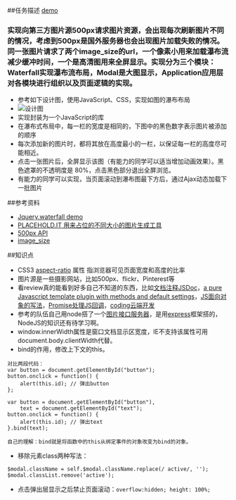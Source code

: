 ##任务描述 [demo](https://kad0108.github.io/IFE/task44)

### 实现向第三方图片源500px请求图片资源，会出现每次刷新图片不同的情况，考虑到500px是国外服务器也会出现图片加载失败的情况。同一张图片请求了两个image_size的url，一个像素小用来加载瀑布流减少缓冲时间，一个是高清图用来全屏显示。实现分为三个模块：Waterfall实现瀑布流布局，Modal是大图显示，Application应用层对各模块进行组织以及页面逻辑的实现。

* 参考如下设计图，使用JavaScript、CSS，实现如图的瀑布布局
* ![设计图](http://7xrp04.com1.z0.glb.clouddn.com/task_3_44_1.png)
* 实现封装为一个JavaScript的库
* 在瀑布式布局中，每一栏的宽度是相同的，下图中的黑色数字表示图片被添加的顺序
* 每次添加新的图片时，都将其放在高度最小的一栏，以保证每一栏的高度尽可能相近。
* 点击一张图片后，全屏显示该图（有能力的同学可以适当增加动画效果）。黑色遮罩的不透明度是 80%，点击黑色部分退出全屏浏览。
* 有能力的同学可以实现，当页面滚动到瀑布图最下方后，通过Ajax动态加载下一批图片

##参考资料

* [Jquery.waterfall demo](http://dfcreative.github.io/projects/waterfall/)
* [PLACEHOLD.IT 用来占位的不同大小的图片生成工具](https://placehold.it/)
* [500px API](https://github.com/500px/api-documentation)
* [image_size](https://github.com/500px/api-documentation/blob/master/basics/formats_and_terms.md#image-urls-and-image-sizes)

##知识点

* CSS3 [aspect-ratio](http://www.w3chtml.com/css3/properties/madia-queries/aspect-ratio.html) 属性 指浏览器可见页面宽度和高度的比率
* 图片源是一些摄影网站，比如500px、flickr、Pinterest等
* 看review真的能看到好多自己不知道的东西，比如[文档注释JSDoc](http://www.css88.com/doc/jsdoc/index.html)，[a pure Javascript template plugin with methods and default settings](http://stackoverflow.com/questions/14362047/vanilla-js-plugin-template)，[JS面向对象的写法](https://developer.mozilla.org/zh-CN/docs/Web/JavaScript/Introduction_to_Object-Oriented_JavaScript)，[Promise处理JS回调](https://developer.mozilla.org/zh-CN/docs/Web/JavaScript/Reference/Global_Objects/Promise)，[coding云端开发](https://coding.net/)
* 参考的队伍自己用node搭了一个[图片接口服务器](https://github.com/qiuxiang/gallery-server)，是用[express](http://www.expressjs.com.cn/)框架搭的，NodeJS的知识还有待学习啊。
* window.innerWidth属性是窗口文档显示区宽度，IE不支持该属性可用document.body.clientWidth代替。
* bind的作用，修改上下文的this。

```
对比两段代码：
var button = document.getElementById("button");
button.onclick = function() {
    alert(this.id); // 弹出button
};

var button = document.getElementById("button"),
    text = document.getElementById("text");
button.onclick = function() {
    alert(this.id); // 弹出text
}.bind(text);

自己的理解：bind就是将函数中的this从绑定事件的对象改变为bind的对象。
```

* 移除元素class两种写法：

```
$modal.className = self.$modal.className.replace(/ active/, '');
$modal.classList.remove('active');
```

* 点击弹出层显示之后禁止页面滚动：```overflow:hidden; height: 100%;```